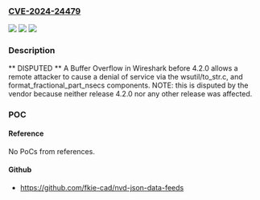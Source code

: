 ### [CVE-2024-24479](https://cve.mitre.org/cgi-bin/cvename.cgi?name=CVE-2024-24479)
![](https://img.shields.io/static/v1?label=Product&message=n%2Fa&color=blue)
![](https://img.shields.io/static/v1?label=Version&message=n%2Fa&color=blue)
![](https://img.shields.io/static/v1?label=Vulnerability&message=n%2Fa&color=brighgreen)

### Description

** DISPUTED ** A Buffer Overflow in Wireshark before 4.2.0 allows a remote attacker to cause a denial of service via the wsutil/to_str.c, and format_fractional_part_nsecs components. NOTE: this is disputed by the vendor because neither release 4.2.0 nor any other release was affected.

### POC

#### Reference
No PoCs from references.

#### Github
- https://github.com/fkie-cad/nvd-json-data-feeds

